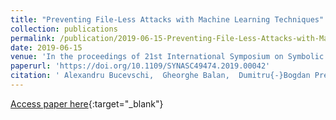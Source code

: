 ```yaml
---
title: "Preventing File-Less Attacks with Machine Learning Techniques"
collection: publications
permalink: /publication/2019-06-15-Preventing-File-Less-Attacks-with-Machine-Learning-Techniques
date: 2019-06-15
venue: 'In the proceedings of 21st International Symposium on Symbolic and Numeric Algorithms for Scientific Computing, SYNASC 2019, Timisoara, Romania, September 4-7, 2019'
paperurl: 'https://doi.org/10.1109/SYNASC49474.2019.00042'
citation: ' Alexandru Bucevschi,  Gheorghe Balan,  Dumitru{-}Bogdan Prelipcean, &quot;Preventing File-Less Attacks with Machine Learning Techniques.&quot; In the proceedings of 21st International Symposium on Symbolic and Numeric Algorithms for Scientific Computing, SYNASC 2019, Timisoara, Romania, September 4-7, 2019, 2019.'
---
```

[Access paper here](https://doi.org/10.1109/SYNASC49474.2019.00042){:target="_blank"}
